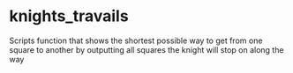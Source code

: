 # knights_travails
Scripts function that shows the shortest possible way to get from one square to another by outputting all squares the knight will stop on along the way
